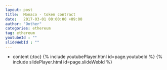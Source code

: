 ```yaml
---
layout: post
title:  Monaco - token contract
date:   2017-03-01 00:00:00 +09:00
author: "Onther"
categories: ethereum
tag: ethereum
youtubeId : ""
slideWebId : ""
---
```

* content
{:toc}
{% include youtubePlayer.html id=page.youtubeId %}
{% include slidePlayer.html id=page.slideWebId %}

